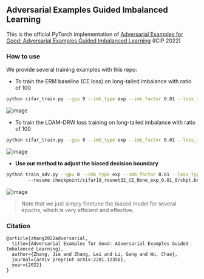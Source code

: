 ## Adversarial Examples Guided Imbalanced Learning 

This is the official PyTorch implementation of [Adversarial Examples for Good: Adversarial Examples Guided Imbalanced Learning](https://arxiv.org/abs/2201.12356) (ICIP 2022)

### How to use  

We provide several training examples with this repo:

- To train the ERM baseline (CE loss) on long-tailed imbalance with ratio of 100

```bash
python cifar_train.py --gpu 0 --imb_type exp --imb_factor 0.01 --loss_type CE --train_rule None
```
![image](https://user-images.githubusercontent.com/33173674/187352063-7fd75a2c-d006-47e0-9c78-1bc01b74c1c7.png)



- To train the LDAM-DRW loss training on long-tailed imbalance with ratio of 100

```bash
python cifar_train.py --gpu 0 --imb_type exp --imb_factor 0.01 --loss_type LDAM --train_rule DRW
```
![image](https://user-images.githubusercontent.com/33173674/187352128-55243fde-55d5-4fb2-914e-d95db6a8a404.png)


- **Use our method to adjust the biased decision boundary**

```bash
python train_adv.py --gpu 0 --imb_type exp --imb_factor 0.01 --loss_type CE --train_rule None \ 
        --resume checkpoint/cifar10_resnet32_CE_None_exp_0.01_0/ckpt.best.pth.tar
```
![image](https://user-images.githubusercontent.com/33173674/187352662-ee6cbd9b-9f99-4133-93e1-9e04fa6c513e.png)

> Note that we just simply finetune the biased model for several epochs, which is very efficient and effective.

### Citation

```
@article{zhang2022adversarial,
  title={Adversarial Examples for Good: Adversarial Examples Guided Imbalanced Learning},
  author={Zhang, Jie and Zhang, Lei and Li, Gang and Wu, Chao},
  journal={arXiv preprint arXiv:2201.12356},
  year={2022}
}
```

